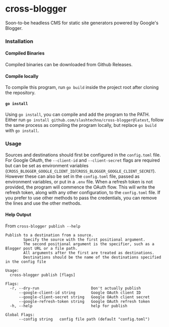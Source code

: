 # cross-blogger  
Soon-to-be headless CMS for static site generators powered by Google's Blogger.

### Installation  
#### Compiled Binaries  
Compiled binaries can be downloaded from Github Releases.  
#### Compile locally  
To compile this program, run `go build` inside the project root after cloning the repository.  
#### `go install`  
Using `go install`, you can compile and add the program to the PATH.  
Either run `go install github.com/slashtechno/cross-blogger@latest`, follow the same process as compiling the program locally, but replace `go build` with `go install`.  

### Usage  
Sources and destinations should first be configured in the `config.toml` file.  
For Google OAuth, the `--client-id` and `--client-secret` flags are required but can be set as environment variables (`CROSS_BLOGGER_GOOGLE_CLIENT_ID`/`CROSS_BLOGGER_GOOGLE_CLIENT_SECRET`). However these can also be set in the `config.toml` file, passed as environment variables, or put in a `.env` file. When a refresh token is not provided, the program will commence the OAuth flow. This will write the refresh token, along with any other configuration, to the `config.toml` file. If you prefer to use other methods to pass the credentials, you can remove the lines and use the other methods.  
#### Help Output  
From `cross-blogger publish --help`  
```text
Publish to a destination from a source. 
        Specify the source with the first positional argument. 
        The second positional argument is the specifier, such as a Blogger post URL or a file path.
        All arguments after the first are treated as destinations.
        Destinations should be the name of the destinations specified in the config file

Usage:
  cross-blogger publish [flags]

Flags:
  -r, --dry-run                       Don't actually publish
      --google-client-id string       Google OAuth client ID
      --google-client-secret string   Google OAuth client secret
      --google-refresh-token string   Google OAuth refresh token
  -h, --help                          help for publish

Global Flags:
      --config string   config file path (default "config.toml")
```  
